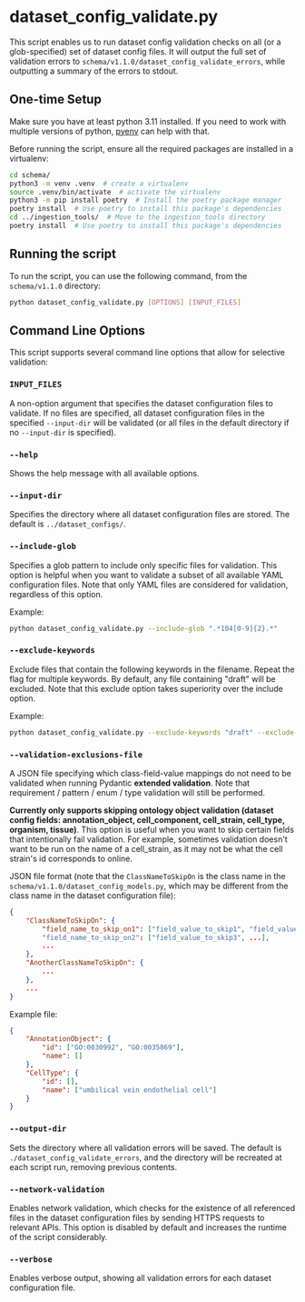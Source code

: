 
# dataset_config_validate.py
This script enables us to run dataset config validation checks on all (or a glob-specified) set of dataset config files. It will output the full set of validation errors to `schema/v1.1.0/dataset_config_validate_errors`, while outputting a summary of the errors to stdout.

## One-time Setup
Make sure you have at least python 3.11 installed. If you need to work with multiple versions of python, [pyenv](https://github.com/pyenv/pyenv) can help with that.

Before running the script, ensure all the required packages are installed in a virtualenv:
```bash
cd schema/
python3 -m venv .venv  # create a virtualenv
source .venv/bin/activate  # activate the virtualenv
python3 -m pip install poetry  # Install the poetry package manager
poetry install  # Use poetry to install this package's dependencies
cd ../ingestion_tools/  # Move to the ingestion_tools directory
poetry install  # Use poetry to install this package's dependencies
```

## Running the script

To run the script, you can use the following command, from the `schema/v1.1.0` directory:
```bash
python dataset_config_validate.py [OPTIONS] [INPUT_FILES]
```

## Command Line Options
This script supports several command line options that allow for selective validation:

### `INPUT_FILES`
A non-option argument that specifies the dataset configuration files to validate. If no files are specified, all dataset configuration files in the specified `--input-dir` will be validated (or all files in the default directory if no `--input-dir` is specified).

### `--help`
Shows the help message with all available options.

### `--input-dir`
Specifies the directory where all dataset configuration files are stored. The default is `../dataset_configs/`.

### `--include-glob`
Specifies a glob pattern to include only specific files for validation. This option is helpful when you want to validate a subset of all available YAML configuration files. Note that only YAML files are considered for validation, regardless of this option.

Example:
```bash
python dataset_config_validate.py --include-glob ".*104[0-9]{2}.*"
```

### `--exclude-keywords`
Exclude files that contain the following keywords in the filename. Repeat the flag for multiple keywords. By default, any file containing "draft" will be excluded. Note that this exclude option takes superiority over the include option.

Example:
```bash
python dataset_config_validate.py --exclude-keywords "draft" --exclude-keywords "test"
```

### `--validation-exclusions-file`
A JSON file specifying which class-field-value mappings do not need to be validated when running Pydantic **extended validation**. Note that requirement / pattern / enum / type validation will still be performed.

**Currently only supports skipping ontology object validation (dataset config fields: annotation_object, cell_component, cell_strain, cell_type, organism, tissue)**. This option is useful when you want to skip certain fields that intentionally fail validation. For example, sometimes validation doesn't want to be run on the name of a cell_strain, as it may not be what the cell strain's id corresponds to online.

JSON file format (note that the `ClassNameToSkipOn` is the class name in the `schema/v1.1.0/dataset_config_models.py`, which may be different from the class name in the dataset configuration file):
```json
{
    "ClassNameToSkipOn": {
        "field_name_to_skip_on1": ["field_value_to_skip1", "field_value_to_skip2"]
        "field_name_to_skip_on2": ["field_value_to_skip3", ...],
        ...
    },
    "AnotherClassNameToSkipOn": {
        ...
    },
    ...
}
```

Example file:
```json
{
    "AnnotationObject": {
        "id": ["GO:0030992", "GO:0035869"],
        "name": []
    },
    "CellType": {
        "id": [],
        "name": ["umbilical vein endothelial cell"]
    }
}
```

### `--output-dir`
Sets the directory where all validation errors will be saved. The default is `./dataset_config_validate_errors`, and the directory will be recreated at each script run, removing previous contents.

### `--network-validation`
Enables network validation, which checks for the existence of all referenced files in the dataset configuration files by sending HTTPS requests to relevant APIs. This option is disabled by default and increases the runtime of the script considerably.

### `--verbose`
Enables verbose output, showing all validation errors for each dataset configuration file.
